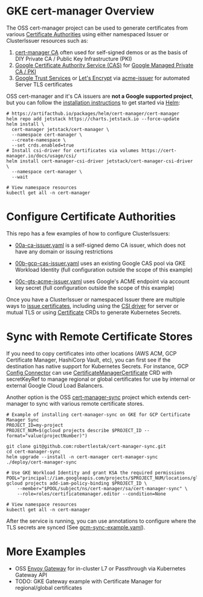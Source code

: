 # GKE cert-manager Overview

The OSS cert-manager project can be used to generate certificates from various [Certificate Authorities](https://cert-manager.io/docs/configuration/issuers/) using either namespaced Issuer or ClusterIssuer resources such as:

1. [cert-manager CA](https://cert-manager.io/docs/configuration/ca/) often used for self-signed demos or as the basis of DIY Private CA / Public Key Infrastructure (PKI)
1. [Google Certificate Authority Service (CAS)](https://github.com/cert-manager/google-cas-issuer) for [Google Managed Private CA / PKI](https://cloud.google.com/certificate-authority-service/docs/ca-service-overview)
1. [Google Trust Services](https://cloud.google.com/certificate-manager/docs/public-ca-tutorial) or [Let's Encrypt](https://letsencrypt.org/how-it-works/) via [acme-issuer](https://cert-manager.io/docs/configuration/acme/) for automated Server TLS certificates

OSS cert-manager and it's CA issuers are **not a Google supported project**, but you can follow the [installation instructions](https://cert-manager.io/docs/installation/) to get started via [Helm](https://helm.sh/docs/intro/install/):

```shell
# https://artifacthub.io/packages/helm/cert-manager/cert-manager
helm repo add jetstack https://charts.jetstack.io --force-update
helm install \
  cert-manager jetstack/cert-manager \
  --namespace cert-manager \
  --create-namespace \
  --set crds.enabled=true
# Install csi-driver for certificates via volumes https://cert-manager.io/docs/usage/csi/
helm install cert-manager-csi-driver jetstack/cert-manager-csi-driver \
  --namespace cert-manager \
  --wait

# View namespace resources
kubectl get all -n cert-manager
```

# Configure Certificate Authorities

This repo has a few examples of how to configure ClusterIssuers:

* [00a-ca-issuer.yaml](./00a-ca-issuer.yaml) is a self-signed demo CA issuer, which does not have any domain or issuing restrictions

* [00b-gcp-cas-issuer.yaml](./00b-gcp-cas-issuer.yaml) uses an existing Google CAS pool via GKE Workload Identity (full configuration outside the scope of this example)

* [00c-gts-acme-issuer.yaml](./00c-gts-acme-issuer.yaml) uses Google's ACME endpoint via account key secret (full configuration outside the scope of this example)

Once you have a ClusterIssuer or namespaced Issuer there are multiple ways to [issue certificates](https://cert-manager.io/docs/usage/), including using the [CSI driver](https://github.com/gbrayut/cloud-examples/blob/006cbf322037630c56e64ba49906ff81d14af079/gke-gclb-misc/envoy-gateway/02-passthrough.yaml#L77-L96) for server or mutual TLS or using [Certificate](https://cert-manager.io/docs/usage/certificate/) CRDs to generate Kubernetes Secrets.

# Sync with Remote Certificate Stores

If you need to copy certificates into other locations (AWS ACM, GCP Certificate Manager, HashiCorp Vault, etc), you can first see if the destination has native support for Kubernetes Secrets. For instance, GCP [Config Connector](https://cloud.google.com/config-connector/docs/overview) can use [CertificateManagerCertificate](https://cloud.google.com/config-connector/docs/reference/resource-docs/certificatemanager/certificatemanagercertificate) CRD with secretKeyRef to manage regional or global certificates for use by internal or external Google Cloud Load Balancers.

Another option is the OSS [cert-manager-sync](https://github.com/robertlestak/cert-manager-sync) project which extends cert-manager to sync with various remote certificate stores.

```shell
# Example of installing cert-manager-sync on GKE for GCP Certificate Manager Sync
PROJECT_ID=my-project
PROJECT_NUM=$(gcloud projects describe $PROJECT_ID --format="value(projectNumber)")

git clone git@github.com:robertlestak/cert-manager-sync.git
cd cert-manager-sync
helm upgrade --install -n cert-manager cert-manager-sync ./deploy/cert-manager-sync

# Use GKE Workload Identity and grant KSA the required permissions
POOL="principal://iam.googleapis.com/projects/$PROJECT_NUM/locations/global/workloadIdentityPools/$PROJECT_ID.svc.id.goog"
gcloud projects add-iam-policy-binding $PROJECT_ID \
    --member="$POOL/subject/ns/cert-manager/sa/cert-manager-sync" \
    --role=roles/certificatemanager.editor --condition=None

# View namespace resources
kubectl get all -n cert-manager
```

After the service is running, you can use annotations to configure where the TLS secrets are synced (See [gcm-sync-example.yaml](./gcm-sync-example.yaml)).

# More Examples

* OSS [Envoy Gateway](../gke-gclb-misc/envoy-gateway) for in-cluster L7 or Passthrough via Kubernetes Gateway API
* TODO: GKE Gateway example with Certificate Manager for regional/global certificates

